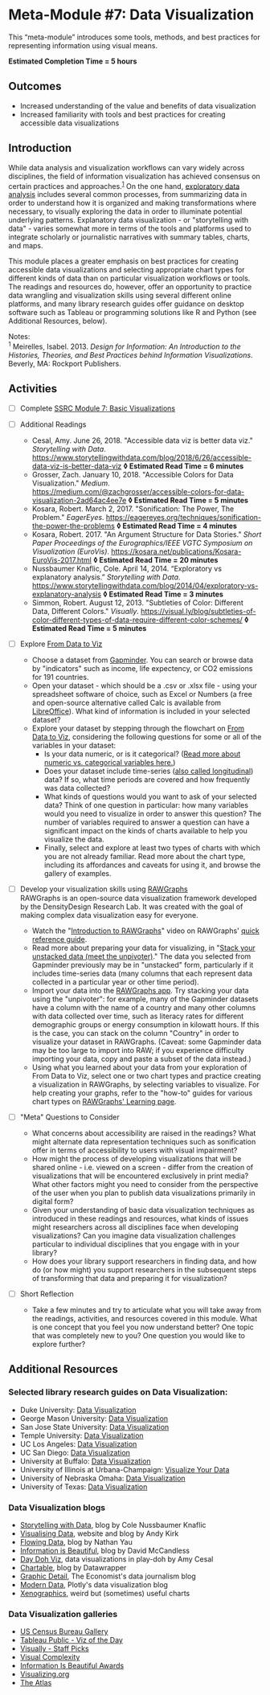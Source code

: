 # Meta-Module #7: Data Visualization

This “meta-module” introduces some tools, methods, and best practices for representing information using visual means. 

**Estimated Completion Time = 5 hours**

## Outcomes

* Increased understanding of the value and benefits of data visualization
* Increased familiarity with tools and best practices for creating accessible data visualizations

## Introduction

While data analysis and visualization workflows can vary widely across disciplines, the field of information visualization has achieved consensus on certain practices and approaches.<sup>[1](#note1)</sup> On the one hand, [exploratory data analysis](https://en.wikipedia.org/wiki/Exploratory_data_analysis) includes several common processes, from summarizing data in order to understand how it is organized and making transformations where necessary, to visually exploring the data in order to illuminate potential underlying patterns. Explanatory data visualization - or "storytelling with data" - varies somewhat more in terms of the tools and platforms used to integrate scholarly or journalistic narratives with summary tables, charts, and maps.

This module places a greater emphasis on best practices for creating accessible data visualizations and selecting appropriate chart types for different kinds of data than on particular visualization workflows or tools. The readings and resources do, however, offer an opportunity to practice data wrangling and visualization skills using several different online platforms, and many library research guides offer guidance on desktop software such as Tableau or programming solutions like R and Python (see Additional Resources, below).

Notes:</br>
<sup><a name="note1">1</a></sup> Meirelles, Isabel. 2013. *Design for Information: An Introduction to the Histories, Theories, and Best Practices behind Information Visualizations*. Beverly, MA: Rockport Publishers. </br>

## Activities

- [ ] Complete [SSRC Module 7: Basic Visualizations](https://labs.ssrc.org/dds/articles/5-building-digital-collections/)

- [ ] Additional Readings
	* Cesal, Amy. June 26, 2018. "Accessible data viz is better data viz." *Storytelling with Data*. https://www.storytellingwithdata.com/blog/2018/6/26/accessible-data-viz-is-better-data-viz **◊  Estimated Read Time = 6 minutes**
	* Grosser, Zach. January 10, 2018. "Accessible Colors for Data Visualization." *Medium*. https://medium.com/@zachgrosser/accessible-colors-for-data-visualization-2ad64ac4ee7e **◊  Estimated Read Time = 5 minutes**
	* Kosara, Robert. March 2, 2017. "Sonification: The Power, The Problem." *EagerEyes*. https://eagereyes.org/techniques/sonification-the-power-the-problems **◊  Estimated Read Time = 4 minutes**
	* Kosara, Robert. 2017. "An Argument Structure for Data Stories." *Short Paper Proceedings of the Eurographics/IEEE VGTC Symposium on Visualization (EuroVis)*. https://kosara.net/publications/Kosara-EuroVis-2017.html **◊  Estimated Read Time = 20 minutes**
	* Nussbaumer Knaflic, Cole. April 14, 2014. “Exploratory vs explanatory analysis.” *Storytelling with Data*. https://www.storytellingwithdata.com/blog/2014/04/exploratory-vs-explanatory-analysis  **◊  Estimated Read Time = 3 minutes**
	* Simmon, Robert. August 12, 2013. "Subtleties of Color: Different Data, Different Colors." *Visually*. https://visual.ly/blog/subtleties-of-color-different-types-of-data-require-different-color-schemes/ **◊  Estimated Read Time = 5 minutes**

- [ ] Explore [From Data to Viz](https://www.data-to-viz.com/)
	* Choose a dataset from [Gapminder](https://www.gapminder.org/data/). You can search or browse data by "indicators" such as income, life expectency, or CO2 emissions for 191 countries.
	* Open your dataset - which should be a .csv or .xlsx file - using your spreadsheet software of choice, such as Excel or Numbers (a free and open-source alternative called Calc is available from [LibreOffice](https://www.libreoffice.org/discover/calc/)). What kind of information is included in your selected dataset?
	* Explore your dataset by stepping through the flowchart on [From Data to Viz](https://www.data-to-viz.com/), considering the following questions for some or all of the variables in your dataset:
		* Is your data numeric, or is it categorical? ([Read more about numeric vs. categorical variables here.](https://eagereyes.org/basics/data-continuous-vs-categorical))
		* Does your dataset include time-series ([also called longitudinal](https://www.nlsinfo.org/content/getting-started/what-are-longitudinal-data)) data? If so, what time periods are covered and how frequently was data collected?
		* What kinds of questions would you want to ask of your selected data? Think of one question in particular: how many variables would you need to visualize in order to answer this question? The number of variables required to answer a question can have a significant impact on the kinds of charts available to help you visualize the data. 
		* Finally, select and explore at least two types of charts with which you are not already familiar. Read more about the chart type, including its affordances and caveats for using it, and browse the gallery of examples. 

- [ ] Develop your visualization skills using [RAWGraphs](https://rawgraphs.io/) <br>
	RAWGraphs is an open-source data visualization framework developed by the DensityDesign Research Lab. It was created with the goal of making complex data visualization easy for everyone. 
	* Watch the "[Introduction to RAWGraphs](https://rawgraphs.io/learning/introduction-to-rawgraphs/)" video on RAWGraphs' [quick reference guide](https://rawgraphs.io/learning/).
	* Read more about preparing your data for visualizing, in "[Stack your unstacked data (meet the unpivoter)](https://rawgraphs.io/learning/stack-your-unstacked-data-meet-the-unpivoter/)." The data you selected from Gapminder previously may be in "unstacked" form, particularly if it includes time-series data (many columns that each represent data collected in a particular year or other time period). 
	* Import your data into the [RAWGraphs app](http://app.rawgraphs.io/). Try stacking your data using the "unpivoter": for example, many of the Gapminder datasets have a column with the name of a country and many other columns with data collected over time, such as literacy rates for different demographic groups or energy consumption in kilowatt hours. If this is the case, you can stack on the column "Country" in order to visualize your dataset in RAWGraphs. (Caveat: some Gapminder data may be too large to import into RAW; if you experience difficulty importing your data, copy and paste a subset of the data instead.)
	* Using what you learned about your data from your exploration of From Data to Viz, select one or two chart types and practice creating a visualization in RAWGraphs, by selecting variables to visualize. For help creating your graphs, refer to the "how-to" guides for various chart types on [RAWGraphs' Learning page](https://rawgraphs.io/learning/).

- [ ] "Meta" Questions to Consider
	* What concerns about accessibility are raised in the readings? What might alternate data representation techniques such as sonification offer in terms of accessibility to users with visual impairment? 
	* How might the process of developing visualizations that will be shared online - i.e. viewed on a screen - differ from the creation of visualizations that will be encountered exclusively in print media? What other factors might you need to consider from the perspective of the user when you plan to publish data visualizations primarily in digital form?
	* Given your understanding of basic data visualization techniques as introduced in these readings and resources, what kinds of issues might researchers across all disciplines face when developing visualizations? Can you imagine data visualization challenges particular to individual disciplines that you engage with in your library?
	* How does your library support researchers in finding data, and how do (or how might) you support researchers in the subsequent steps of transforming that data and preparing it for visualization?

- [ ] Short Reflection
	* Take a few minutes and try to articulate what you will take away from the readings, activities, and resources covered in this module. What is one concept that you feel you now understand better? One topic that was completely new to you? One question you would like to explore further? 

## Additional Resources

### Selected library research guides on Data Visualization:

* Duke University: [Data Visualization](https://guides.library.duke.edu/datavis)
* George Mason University: [Data Visualization](https://infoguides.gmu.edu/data-visualization)
* San Jose State University: [Data Visualization](https://libguides.sjsu.edu/datavis)
* Temple University: [Data Visualization](https://guides.temple.edu/dataviz)
* UC Los Angeles: [Data Visualization](http://guides.library.ucla.edu/data-visualization)
* UC San Diego: [Data Visualization](https://ucsd.libguides.com/data-viz)
* University at Buffalo: [Data Visualization](https://research.lib.buffalo.edu/dataviz/home)
* University of Illinois at Urbana-Champaign: [Visualize Your Data](https://guides.library.illinois.edu/visualize-your-data)
* University of Nebraska Omaha: [Data Visualization](https://libguides.unomaha.edu/c.php?g=718688)
* University of Texas: [Data Visualization](https://guides.lib.utexas.edu/data-visualization/home)


### Data Visualization blogs

* [Storytelling with Data](http://www.storytellingwithdata.com/), blog by Cole Nussbaumer Knaflic
* [Visualising Data](http://www.visualisingdata.com/blog/), website and blog by Andy Kirk
* [Flowing Data](https://flowingdata.com/), blog by Nathan Yau
* [Information is Beautiful](https://informationisbeautiful.net/blog/), blog by David McCandless
* [Day Doh Viz](https://www.amycesal.com/day-doh-viz-all/), data visualizations in play-doh by Amy Cesal
* [Chartable](https://blog.datawrapper.de/), blog by Datawrapper
* [Graphic Detail](https://www.economist.com/blogs/graphicdetail), The Economist's data journalism blog
* [Modern Data](https://moderndata.plot.ly/), Plotly's data visualization blog
* [Xenographics](https://xeno.graphics/), weird but (sometimes) useful charts

### Data Visualization galleries

* [US Census Bureau Gallery](https://www.census.gov/dataviz/)
* [Tableau Public - Viz of the Day](https://public.tableau.com/en-us/s/gallery)
* [Visually - Staff Picks](https://visual.ly/staffpicks)
* [Visual Complexity](http://www.visualcomplexity.com/vc/)
* [Information Is Beautiful Awards](https://www.informationisbeautifulawards.com/showcase?award=2018&pcategory=winner&type=awards)
* [Visualizing.org](https://www.visualizing.org/)
* [The Atlas](https://www.theatlas.com/)